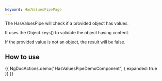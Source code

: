 ```yaml
---
keyword: HasValuesPipePage
---
```


The HasValuesPipe will check if a provided object has values.

It uses the Object.keys() to validate the object having content.

If the provided value is not an object, the result will be false.

## How to use

{{ NgDocActions.demo("HasValuesPipeDemoComponent", { expanded: true }) }}
